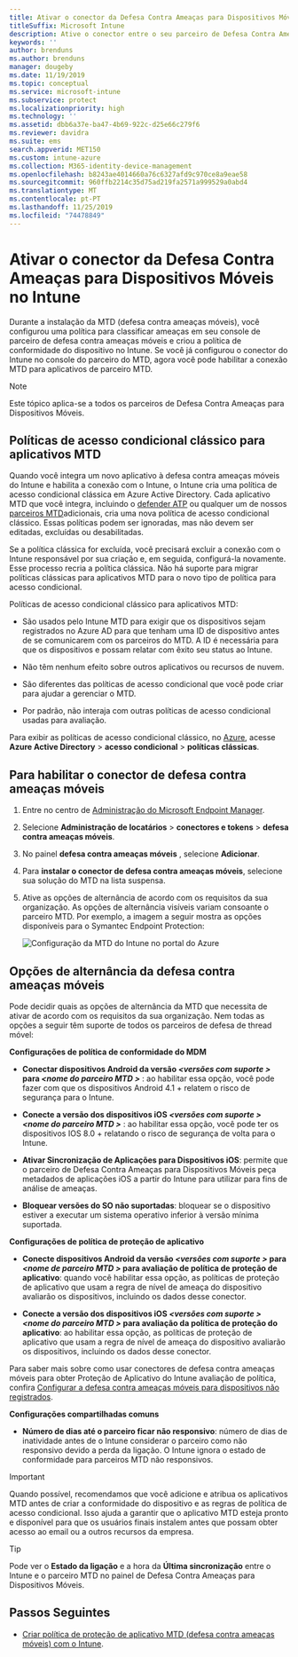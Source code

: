 ```yaml
---
title: Ativar o conector da Defesa Contra Ameaças para Dispositivos Móveis no Microsoft Intune
titleSuffix: Microsoft Intune
description: Ative o conector entre o seu parceiro de Defesa Contra Ameaças para Dispositivos Móveis (MTD) e o Microsoft Intune.
keywords: ''
author: brenduns
ms.author: brenduns
manager: dougeby
ms.date: 11/19/2019
ms.topic: conceptual
ms.service: microsoft-intune
ms.subservice: protect
ms.localizationpriority: high
ms.technology: ''
ms.assetid: dbb6a37e-ba47-4b69-922c-d25e66c279f6
ms.reviewer: davidra
ms.suite: ems
search.appverid: MET150
ms.custom: intune-azure
ms.collection: M365-identity-device-management
ms.openlocfilehash: b8243ae4014660a76c6327afd9c970ce8a9eae58
ms.sourcegitcommit: 960ffb2214c35d75ad219fa2571a999529a0abd4
ms.translationtype: MT
ms.contentlocale: pt-PT
ms.lasthandoff: 11/25/2019
ms.locfileid: "74478849"
---
```

# <a name="enable-the-mobile-threat-defense-connector-in-intune"></a>Ativar o conector da Defesa Contra Ameaças para Dispositivos Móveis no Intune

Durante a instalação da MTD (defesa contra ameaças móveis), você configurou uma política para classificar ameaças em seu console de parceiro de defesa contra ameaças móveis e criou a política de conformidade do dispositivo no Intune. Se você já configurou o conector do Intune no console do parceiro do MTD, agora você pode habilitar a conexão MTD para aplicativos de parceiro MTD.

> [!NOTE]
> Este tópico aplica-se a todos os parceiros de Defesa Contra Ameaças para Dispositivos Móveis.

## <a name="classic-conditional-access-policies-for-mtd-apps"></a>Políticas de acesso condicional clássico para aplicativos MTD

Quando você integra um novo aplicativo à defesa contra ameaças móveis do Intune e habilita a conexão com o Intune, o Intune cria uma política de acesso condicional clássica em Azure Active Directory. Cada aplicativo MTD que você integra, incluindo o [defender ATP](advanced-threat-protection.md) ou qualquer um de nossos [parceiros MTD](mobile-threat-defense.md#mobile-threat-defense-partners)adicionais, cria uma nova política de acesso condicional clássico. Essas políticas podem ser ignoradas, mas não devem ser editadas, excluídas ou desabilitadas.

Se a política clássica for excluída, você precisará excluir a conexão com o Intune responsável por sua criação e, em seguida, configurá-la novamente. Esse processo recria a política clássica. Não há suporte para migrar políticas clássicas para aplicativos MTD para o novo tipo de política para acesso condicional.

Políticas de acesso condicional clássico para aplicativos MTD:

- São usados pelo Intune MTD para exigir que os dispositivos sejam registrados no Azure AD para que tenham uma ID de dispositivo antes de se comunicarem com os parceiros do MTD. A ID é necessária para que os dispositivos e possam relatar com êxito seu status ao Intune.

- Não têm nenhum efeito sobre outros aplicativos ou recursos de nuvem.

- São diferentes das políticas de acesso condicional que você pode criar para ajudar a gerenciar o MTD.

- Por padrão, não interaja com outras políticas de acesso condicional usadas para avaliação.

Para exibir as políticas de acesso condicional clássico, no [Azure](https://portal.azure.com/#home), acesse **Azure Active Directory** > **acesso condicional** > **políticas clássicas**.

## <a name="to-enable-the-mobile-threat-defense-connector"></a>Para habilitar o conector de defesa contra ameaças móveis

1. Entre no centro de [Administração do Microsoft Endpoint Manager](https://go.microsoft.com/fwlink/?linkid=2109431).

2. Selecione **Administração de locatários** > **conectores e tokens** > **defesa contra ameaças móveis**.

3. No painel **defesa contra ameaças móveis** , selecione **Adicionar**.

4. Para **instalar o conector de defesa contra ameaças móveis**, selecione sua solução do MTD na lista suspensa.

5. Ative as opções de alternância de acordo com os requisitos da sua organização. As opções de alternância visíveis variam consoante o parceiro MTD.  Por exemplo, a imagem a seguir mostra as opções disponíveis para o Symantec Endpoint Protection:

   ![Configuração da MTD do Intune no portal do Azure](./media/mtd-connector-enable/enable-mtd-connector-1.png)

## <a name="mobile-threat-defense-toggle-options"></a>Opções de alternância da defesa contra ameaças móveis

Pode decidir quais as opções de alternância da MTD que necessita de ativar de acordo com os requisitos da sua organização. Nem todas as opções a seguir têm suporte de todos os parceiros de defesa de thread móvel:

**Configurações de política de conformidade do MDM**

- **Conectar dispositivos Android da versão _\<versões com suporte >_ para _\<nome do parceiro MTD >_** : ao habilitar essa opção, você pode fazer com que os dispositivos Android 4.1 + relatem o risco de segurança para o Intune.

- **Conecte a versão dos dispositivos iOS _\<versões com suporte >_ _\<nome do parceiro MTD >_** : ao habilitar essa opção, você pode ter os dispositivos IOS 8.0 + relatando o risco de segurança de volta para o Intune.

- **Ativar Sincronização de Aplicações para Dispositivos iOS**: permite que o parceiro de Defesa Contra Ameaças para Dispositivos Móveis peça metadados de aplicações iOS a partir do Intune para utilizar para fins de análise de ameaças.

- **Bloquear versões do SO não suportadas**: bloquear se o dispositivo estiver a executar um sistema operativo inferior à versão mínima suportada.

**Configurações de política de proteção de aplicativo**

- **Conecte dispositivos Android da versão *\<versões com suporte >* para *\<nome de parceiro MTD >* para avaliação de política de proteção de aplicativo**: quando você habilitar essa opção, as políticas de proteção de aplicativo que usam a regra de nível de ameaça do dispositivo avaliarão os dispositivos, incluindo os dados desse conector.

- **Conecte a versão dos dispositivos iOS *\<versões com suporte >* *\<nome do parceiro MTD >* para avaliação da política de proteção do aplicativo**: ao habilitar essa opção, as políticas de proteção de aplicativo que usam a regra de nível de ameaça do dispositivo avaliarão os dispositivos, incluindo os dados desse conector.

Para saber mais sobre como usar conectores de defesa contra ameaças móveis para obter Proteção de Aplicativo do Intune avaliação de política, confira [Configurar a defesa contra ameaças móveis para dispositivos não registrados](~/protect/mtd-enable-unenrolled-devices.md).

**Configurações compartilhadas comuns**

- **Número de dias até o parceiro ficar não responsivo**: número de dias de inatividade antes de o Intune considerar o parceiro como não responsivo devido a perda da ligação. O Intune ignora o estado de conformidade para parceiros MTD não responsivos.

> [!IMPORTANT]
> Quando possível, recomendamos que você adicione e atribua os aplicativos MTD antes de criar a conformidade do dispositivo e as regras de política de acesso condicional. Isso ajuda a garantir que o aplicativo MTD esteja pronto e disponível para que os usuários finais instalem antes que possam obter acesso ao email ou a outros recursos da empresa.

> [!TIP]
> Pode ver o **Estado da ligação** e a hora da **Última sincronização** entre o Intune e o parceiro MTD no painel de Defesa Contra Ameaças para Dispositivos Móveis.

## <a name="next-steps"></a>Passos Seguintes

- [Criar política de proteção de aplicativo MTD (defesa contra ameaças móveis) com o Intune](~/protect/mtd-app-protection-policy.md).
